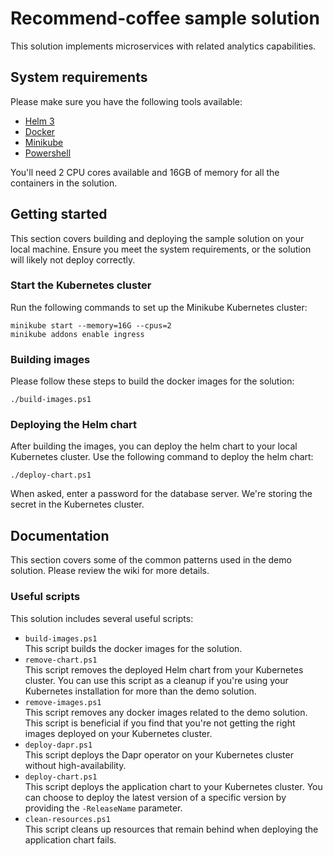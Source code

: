 # Recommend-coffee sample solution

This solution implements microservices with related analytics capabilities.

## System requirements

Please make sure you have the following tools available:

* [Helm 3](https://helm.sh/docs/intro/quickstart/)
* [Docker](https://www.docker.com/get-started/)
* [Minikube](https://minikube.sigs.k8s.io/docs/start/)
* [Powershell](https://github.com/PowerShell/PowerShell)

You'll need 2 CPU cores available and 16GB of memory for all the containers in
the solution.

## Getting started

This section covers building and deploying the sample solution on your local
machine. Ensure you meet the system requirements, or the solution will likely
not deploy correctly.

### Start the Kubernetes cluster

Run the following commands to set up the Minikube Kubernetes cluster:

```console
minikube start --memory=16G --cpus=2
minikube addons enable ingress
```

### Building images

Please follow these steps to build the docker images for the solution:

```console
./build-images.ps1
```

### Deploying the Helm chart

After building the images, you can deploy the helm chart to your local
Kubernetes cluster. Use the following command to deploy the helm chart:

```console
./deploy-chart.ps1
```

When asked, enter a password for the database server.
We're storing the secret in the Kubernetes cluster.

## Documentation

This section covers some of the common patterns used in the demo solution.
Please review the wiki for more details.

### Useful scripts

This solution includes several useful scripts:

* `build-images.ps1`  
  This script builds the docker images for the solution.
* `remove-chart.ps1`  
  This script removes the deployed Helm chart from your Kubernetes cluster. You
  can use this script as a cleanup if you're using your Kubernetes installation
  for more than the demo solution.
* `remove-images.ps1`  
  This script removes any docker images related to the demo solution. This
  script is beneficial if you find that you're not getting the right
  images deployed on your Kubernetes cluster.
* `deploy-dapr.ps1`  
  This script deploys the Dapr operator on your Kubernetes cluster without
  high-availability.
* `deploy-chart.ps1`  
  This script deploys the application chart to your Kubernetes cluster. You can
  choose to deploy the latest version of a specific version by providing the
  `-ReleaseName` parameter.
* `clean-resources.ps1`  
  This script cleans up resources that remain behind when deploying the
  application chart fails.
